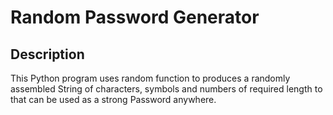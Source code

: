# Random Password Generator

## Description
This Python program uses random function to produces a randomly assembled String of characters, symbols and numbers of required length to that can be used as a strong Password anywhere.